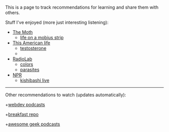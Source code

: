 This is a page to track recommendations for learning and share them with others. 

Stuff I've enjoyed (more just interesting listening):

- [The Moth](http://themoth.org/)
  - [life on a mobius strip](http://themoth.org/posts/stories/life-on-a-mobius-strip)
- [This American life](http://www.thisamericanlife.org/)
  - [testosterone](http://www.thisamericanlife.org/radio-archives/episode/220/testosterone)
  - []()
- [RadioLab](http://www.radiolab.org)
  - [colors](http://www.radiolab.org/story/211119-colors/)
  - [parasites](http://www.radiolab.org/story/91689-parasites/)
- [NPR](http://www.npr.org/)
  - [kishibashi live](http://www.npr.org/event/music/151684623/kishi-bashi-in-concert)

---

Other recommendations to watch (updates automatically): 

+[webdev podcasts](https://github.com/vernonk/webdev-podcasts)

+[breakfast repo](https://github.com/ashleygwilliams/breakfast-repo)

+[awesome geek podcasts](https://github.com/guipdutra/awesome-geek-podcasts/blob/master/README.md)

